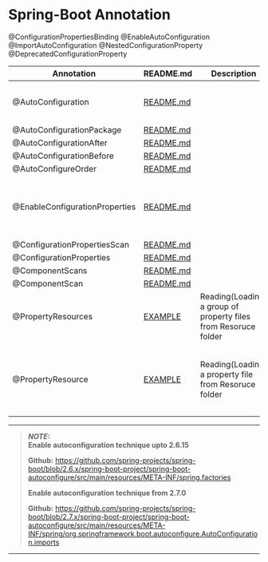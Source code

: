 # Spring-Boot Annotation

@ConfigurationPropertiesBinding
@EnableAutoConfiguration
@ImportAutoConfiguration
@NestedConfigurationProperty
@DeprecatedConfigurationProperty


| Annotation                                                         | README.md                                                                                                | Description                                                     | Reference link                                                                                                                                                                                                    |
|--------------------------------------------------------------------|----------------------------------------------------------------------------------------------------------|-----------------------------------------------------------------|-------------------------------------------------------------------------------------------------------------------------------------------------------------------------------------------------------------------|
| @AutoConfiguration | [README.md](./@EnableConfigurationProperties/README.md)                                                  |                                                                 | https://stackoverflow.com/questions/75044304/custom-spring-boot-3-starter-does-not-create-configurationproperties-beans <br> ilan                                                                                 |
| @AutoConfigurationPackage | [README.md](./@EnableConfigurationProperties/README.md)                                                  |                                                                 |                                                                                                                                                                                                                   |
| @AutoConfigurationAfter | [README.md](./@EnableConfigurationProperties/README.md)                                                  |                                                                 |                                                                                                                                                                                                                   |
| @AutoConfigurationBefore | [README.md](./@EnableConfigurationProperties/README.md)                                                  |                                                                 |                                                                                                                                                                                                                   |
| @AutoConfigureOrder | [README.md](./@EnableConfigurationProperties/README.md)                                                  |                                                                 |                                                                                                                                                                                                                   |
| @EnableConfigurationProperties | [README.md](./@EnableConfigurationProperties/README.md)                                                  |                                                                 | https://stackoverflow.com/questions/49880453/what-difference-does-enableconfigurationproperties-make-if-a-bean-is-already-an <br> <br> https://www.baeldung.com/spring-enable-config-properties                   |
| @ConfigurationPropertiesScan | [README.md](./@EnableConfigurationProperties/README.md)                                                  |                                                                 |                                                                                                                                                                                                                   |
| @ConfigurationProperties | [README.md](./@EnableConfigurationProperties/README.md)                                                  |                                                                 |                                                                                                                                                                                                                   |
| @ComponentScans | [README.md](./@EnableConfigurationProperties/README.md)                                                  |                                                                 ||
| @ComponentScan | [README.md](./@EnableConfigurationProperties/README.md)                                                  |                                                                 |                                                                                                                                                                                                                   |
| @PropertyResources | [EXAMPLE](./external-jar-boot2/src/main/java/org/jpmc/externaljarboot2/config/TestPropertyResource.java) | Reading(Loading) a group of property files from Resoruce folder ||
| @PropertyResource | [EXAMPLE](./external-jar-boot3/src/main/java/org/jpmc/externaljarboot3/config/TestPropertyResource.java) | Reading(Loading) a property file from Resoruce folder           | https://www.baeldung.com/properties-with-spring <br><br> https://mkyong.com/spring/spring-propertysources-example/ <br><br>	https://www.javaguides.net/2018/09/spring-propertysource-annotation-with-example.html |


---
> **_NOTE:_**  
>**Enable autoconfiguration technique upto 2.6.15**
>
>**Github:** https://github.com/spring-projects/spring-boot/blob/2.6.x/spring-boot-project/spring-boot-autoconfigure/src/main/resources/META-INF/spring.factories
>
>**Enable autoconfiguration technique from 2.7.0**
> 
>**Github:** https://github.com/spring-projects/spring-boot/blob/2.7.x/spring-boot-project/spring-boot-autoconfigure/src/main/resources/META-INF/spring/org.springframework.boot.autoconfigure.AutoConfiguration.imports
>
---
